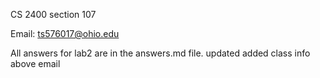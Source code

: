 CS 2400 section 107

Email: ts576017@ohio.edu 

All answers for lab2 are in the answers.md file. 
updated added class info above email
